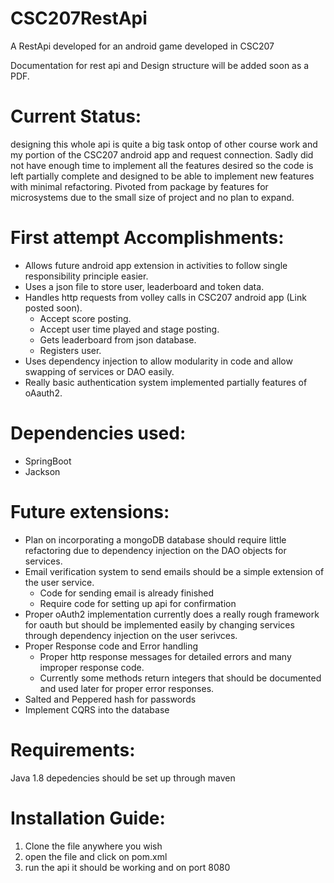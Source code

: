 # CSC207RestApi
A RestApi developed for an android game developed in CSC207

Documentation for rest api and Design structure will be added soon as a PDF.

# Current Status:
designing this whole api is quite a big task ontop of other course work and my portion of the CSC207 android app and request connection. Sadly did not have enough time to implement all the features desired so the code is left partially complete and designed to be able to implement new features with minimal refactoring. Pivoted from package by features for microsystems due to the small size of project and no plan to expand.

# First attempt Accomplishments:
* Allows future android app extension in activities to follow single responsibility principle easier. 
* Uses a json file to store user, leaderboard and token data. 
* Handles http requests from volley calls in CSC207 android app (Link posted soon).
  * Accept score posting.
  * Accept user time played and stage posting.
  * Gets leaderboard from json database.
  * Registers user.
* Uses dependency injection to allow modularity in code and allow swapping of services or DAO easily. 
* Really basic authentication system implemented partially features of oAauth2.

# Dependencies used:
* SpringBoot
* Jackson 

# Future extensions:
* Plan on incorporating a mongoDB database should require little refactoring due to dependency injection on the DAO objects for services.
* Email verification system to send emails should be a simple extension of the user service.  
  * Code for sending email is already finished
  * Require code for setting up api for confirmation
* Proper oAuth2 implementation currently does a really rough framework for oauth but should be implemented easily by changing services through dependency injection on the user serivces.
* Proper Response code and Error handling 
  * Proper http response messages for detailed errors and many improper response code.
  * Currently some methods return integers that should be documented and used later for proper error responses.
* Salted and Peppered hash for passwords
* Implement CQRS into the database

# Requirements:
Java 1.8 depedencies should be set up through maven

# Installation Guide:
1. Clone the file anywhere you wish
2. open the file and click on pom.xml
3. run the api it should be working and on port 8080
